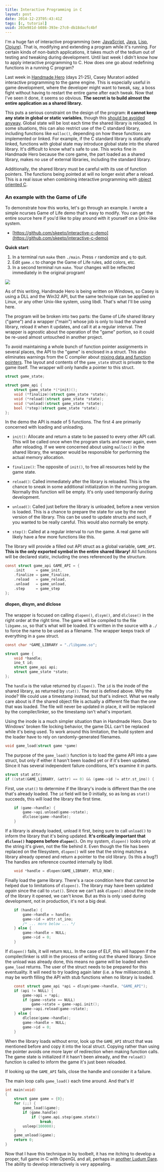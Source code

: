 ```yaml
---
title: Interactive Programming in C
layout: post
date: 2014-12-23T05:43:41Z
tags: [c, tutorial]
uuid: 203e981d-b086-393e-27c0-db18dacfc4bf
---
```


I'm a huge fan of interactive programming (see: [JavaScript][skewer],
[Java][java], [Lisp][slime], [Clojure][cider]). That is, modifying and
extending a program while it's running. For certain kinds of non-batch
applications, it takes much of the tedium out of testing and tweaking
during development. Until last week I didn't know how to apply
interactive programming to C. How does one go about redefining
functions in a running C program?

Last week in [Handmade Hero][hh] (days 21-25), Casey Muratori added
interactive programming to the game engine. This is especially useful
in game development, where the developer might want to tweak, say, a
boss fight without having to restart the entire game after each tweak.
Now that I've seen it done, it seems so obvious. **The secret is to
build almost the entire application as a shared library.**

This puts a serious constraint on the design of the program: **it
cannot keep any state in global or static variables**, though this
[should be avoided anyway][global]. Global state will be lost each
time the shared library is reloaded. In some situations, this can also
restrict use of the C standard library, including functions like
`malloc()`, depending on how these functions are implemented or
linked. For example, if the C standard library is statically linked,
functions with global state may introduce global state into the shared
library. It's difficult to know what's safe to use. This works fine in
Handmade Hero because the core game, the part loaded as a shared
library, makes no use of external libraries, including the standard
library.

Additionally, the shared library must be careful with its use of
function pointers. The functions being pointed at will no longer exist
after a reload. This is a real issue when combining interactive
programming with [object oriented C][oop].

### An example with the Game of Life

To demonstrate how this works, let's go through an example. I wrote a
simple ncurses Game of Life demo that's easy to modify. You can get
the entire source here if you'd like to play around with it yourself
on a Unix-like system.

* [https://github.com/skeeto/interactive-c-demo](https://github.com/skeeto/interactive-c-demo)

**Quick start**:

1. In a terminal run `make` then `./main`. Press `r` randomize and `q`
   to quit.
2. Edit `game.c` to change the Game of Life rules, add colors, etc.
3. In a second terminal run `make`. Your changes will be reflected
   immediately in the original program!

![](/img/screenshot/live-c.gif)

As of this writing, Handmade Hero is being written on Windows, so
Casey is using a DLL and the Win32 API, but the same technique can be
applied on Linux, or any other Unix-like system, using libdl. That's
what I'll be using here.

The program will be broken into two parts: the Game of Life shared
library ("game") and a wrapper ("main") whose job is only to load the
shared library, reload it when it updates, and call it at a regular
interval. The wrapper is agnostic about the operation of the "game"
portion, so it could be re-used almost untouched in another project.

To avoid maintaining a whole bunch of function pointer assignments in
several places, the API to the "game" is enclosed in a struct. This
also eliminates warnings from the C compiler about [mixing data and
function pointers][fp]. The layout and contents of the `game_state`
struct is private to the game itself. The wrapper will only handle a
pointer to this struct.

~~~c
struct game_state;

struct game_api {
    struct game_state *(*init)();
    void (*finalize)(struct game_state *state);
    void (*reload)(struct game_state *state);
    void (*unload)(struct game_state *state);
    bool (*step)(struct game_state *state);
};
~~~

In the demo the API is made of 5 functions. The first 4 are primarily
concerned with loading and unloading.

* `init()`: Allocate and return a state to be passed to every other
  API call. This will be called once when the program starts and never
  again, even after reloading. If we were concerned about using
  `malloc()` in the shared library, the wrapper would be responsible
  for performing the actual memory allocation.

* `finalize()`: The opposite of `init()`, to free all resources held
  by the game state.

* `reload()`: Called immediately after the library is reloaded. This
  is the chance to sneak in some additional initialization in the
  running program. Normally this function will be empty. It's only
  used temporarily during development.

* `unload()`: Called just before the library is unloaded, before a new
  version is loaded. This is a chance to prepare the state for use by
  the next version of the library. This can be used to update structs
  and such, if you wanted to be really careful. This would also
  normally be empty.

* `step()`: Called at a regular interval to run the game. A real game
  will likely have a few more functions like this.

The library will provide a filled out API struct as a global variable,
`GAME_API`. **This is the only exported symbol in the entire shared
library!** All functions will be declared static, including the ones
referenced by the structure.

~~~c
const struct game_api GAME_API = {
    .init     = game_init,
    .finalize = game_finalize,
    .reload   = game_reload,
    .unload   = game_unload,
    .step     = game_step
};
~~~

#### dlopen, dlsym, and dlclose

The wrapper is focused on calling `dlopen()`, `dlsym()`, and
`dlclose()` in the right order at the right time. The game will be
compiled to the file `libgame.so`, so that's what will be loaded. It's
written in the source with a `./` to force the name to be used as a
filename. The wrapper keeps track of everything in a `game` struct.

~~~c
const char *GAME_LIBRARY = "./libgame.so";

struct game {
    void *handle;
    ino_t id;
    struct game_api api;
    struct game_state *state;
};
~~~

The `handle` is the value returned by `dlopen()`. The `id` is the
inode of the shared library, as returned by `stat()`. The rest is
defined above. Why the inode? We could use a timestamp instead, but
that's indirect. What we really care about is if the shared object
file is actually a different file than the one that was loaded. The
file will never be updated in place, it will be replaced by the
compiler/linker, so the timestamp isn't what's important.

Using the inode is a much simpler situation than in Handmade Hero. Due
to Windows' broken file locking behavior, the game DLL can't be
replaced while it's being used. To work around this limitation, the
build system and the loader have to rely on randomly-generated
filenames.

~~~c
void game_load(struct game *game)
~~~

The purpose of the `game_load()` function is to load the game API into
a `game` struct, but only if either it hasn't been loaded yet or if
it's been updated. Since it has several independent failure
conditions, let's examine it in parts.

~~~c
struct stat attr;
if ((stat(GAME_LIBRARY, &attr) == 0) && (game->id != attr.st_ino)) {
~~~

First, use `stat()` to determine if the library's inode is different
than the one that's already loaded. The `id` field will be 0
initially, so as long as `stat()` succeeds, this will load the library
the first time.

~~~c
    if (game->handle) {
        game->api.unload(game->state);
        dlclose(game->handle);
    }
~~~

If a library is already loaded, unload it first, being sure to call
`unload()` to inform the library that it's being updated. **It's
critically important that `dlclose()` happens before `dlopen()`.** On
my system, `dlopen()` looks only at the string it's given, not the
file behind it. Even though the file has been replaced on the
filesystem, `dlopen()` will see that the string matches a library
already opened and return a pointer to the old library. (Is this a
bug?) The handles are reference counted internally by libdl.

~~~c
    void *handle = dlopen(GAME_LIBRARY, RTLD_NOW);
~~~

Finally load the game library. There's a race condition here that
cannot be helped due to limitations of `dlopen()`. The library may
have been updated *again* since the call to `stat()`. Since we can't
ask `dlopen()` about the inode of the library it opened, we can't
know. But as this is only used during development, not in production,
it's not a big deal.

~~~c
    if (handle) {
        game->handle = handle;
        game->id = attr.st_ino;
        /* ... more below ... */
    } else {
        game->handle = NULL;
        game->id = 0;
    }
~~~

If `dlopen()` fails, it will return `NULL`. In the case of ELF, this
will happen if the compiler/linker is still in the process of writing
out the shared library. Since the unload was already done, this means
no game will be loaded when `game_load` returns. The user of the
struct needs to be prepared for this eventuality. It will need to try
loading again later (i.e. a few milliseconds). It may be worth filling
the API with stub functions when no library is loaded.

~~~c
    const struct game_api *api = dlsym(game->handle, "GAME_API");
    if (api != NULL) {
        game->api = *api;
        if (game->state == NULL)
            game->state = game->api.init();
        game->api.reload(game->state);
    } else {
        dlclose(game->handle);
        game->handle = NULL;
        game->id = 0;
    }
~~~

When the library loads without error, look up the `GAME_API` struct
that was mentioned before and copy it into the local struct. Copying
rather than using the pointer avoids one more layer of redirection
when making function calls. The game state is initialized if it hasn't
been already, and the `reload()` function is called to inform the game
it's just been reloaded.

If looking up the `GAME_API` fails, close the handle and consider it
a failure.

The main loop calls `game_load()` each time around. And that's it!

~~~c
int main(void)
{
    struct game game = {0};
    for (;;) {
        game_load(&game);
        if (game.handle)
            if (!game.api.step(game.state))
                break;
        usleep(100000);
    }
    game_unload(&game);
    return 0;
}
~~~

Now that I have this technique in by toolbelt, it has me itching to
develop a proper, full game in C with OpenGL and all, perhaps in
[another Ludum Dare][ld]. The ability to develop interactively is very
appealing.


[java]: /blog/2011/08/30/
[skewer]: /blog/2012/10/31/
[slime]: http://common-lisp.net/project/slime/
[cider]: https://github.com/clojure-emacs/cider
[hh]: http://handmadehero.org/
[global]: /blog/2014/10/12/
[oop]: /blog/2014/10/21/
[fp]: /blog/2010/02/18/
[ld]: /blog/2014/12/09/
